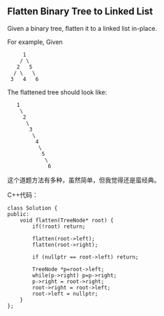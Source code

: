 ## Flatten Binary Tree to Linked List

Given a binary tree, flatten it to a linked list in-place.

For example,
Given

         1
        / \
       2   5
      / \   \
     3   4   6
The flattened tree should look like:

```
   1
    \
     2
      \
       3
        \
         4
          \
           5
            \
             6
```

这个道题方法有多种，虽然简单，但我觉得还是蛮经典。

C++代码：

```
class Solution {
public:
    void flatten(TreeNode* root) {
        if(!root) return;
        
        flatten(root->left);
        flatten(root->right);
        
        if (nullptr == root->left) return;
        
        TreeNode *p=root->left;
        while(p->right) p=p->right;
        p->right = root->right;
        root->right = root->left;
        root->left = nullptr;
    }
};
```